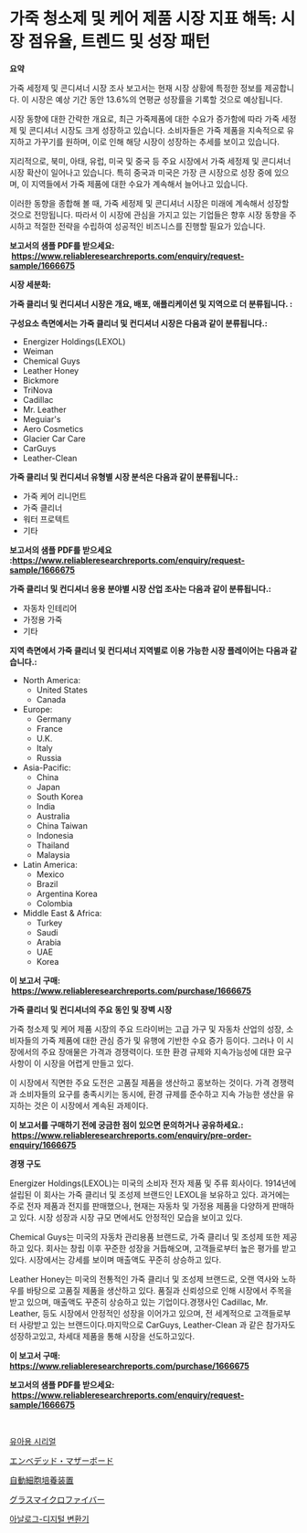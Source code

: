 <p><h1>가죽 청소제 및 케어 제품 시장 지표 해독: 시장 점유율, 트렌드 및 성장 패턴</h1></p><p><strong>요약</strong></p>
<p><p>가죽 세정제 및 콘디셔너 시장 조사 보고서는 현재 시장 상황에 특정한 정보를 제공합니다. 이 시장은 예상 기간 동안 13.6%의 연평균 성장률을 기록할 것으로 예상됩니다.</p><p>시장 동향에 대한 간략한 개요로, 최근 가죽제품에 대한 수요가 증가함에 따라 가죽 세정제 및 콘디셔너 시장도 크게 성장하고 있습니다. 소비자들은 가죽 제품을 지속적으로 유지하고 가꾸기를 원하며, 이로 인해 해당 시장이 성장하는 추세를 보이고 있습니다.</p><p>지리적으로, 북미, 아태, 유럽, 미국 및 중국 등 주요 시장에서 가죽 세정제 및 콘디셔너 시장 확산이 일어나고 있습니다. 특히 중국과 미국은 가장 큰 시장으로 성장 중에 있으며, 이 지역들에서 가죽 제품에 대한 수요가 계속해서 늘어나고 있습니다.</p><p>이러한 동향을 종합해 볼 때, 가죽 세정제 및 콘디셔너 시장은 미래에 계속해서 성장할 것으로 전망됩니다. 따라서 이 시장에 관심을 가지고 있는 기업들은 향후 시장 동향을 주시하고 적절한 전략을 수립하여 성공적인 비즈니스를 진행할 필요가 있습니다.</p></p>
<p><strong>보고서의 샘플 PDF를 받으세요: &nbsp;<a href="https://www.reliableresearchreports.com/enquiry/request-sample/1666675">https://www.reliableresearchreports.com/enquiry/request-sample/1666675</a></strong></p>
<p><strong>시장 세분화:</strong></p>
<p><strong> 가죽 클리너 및 컨디셔너 시장은 개요, 배포, 애플리케이션 및 지역으로 더 분류됩니다. :</strong></p>
<p><strong>구성요소 측면에서는 가죽 클리너 및 컨디셔너 시장은 다음과 같이 분류됩니다.:</strong></p>
<p><ul><li>Energizer Holdings(LEXOL)</li><li>Weiman</li><li>Chemical Guys</li><li>Leather Honey</li><li>Bickmore</li><li>TriNova</li><li>Cadillac</li><li>Mr. Leather</li><li>Meguiar's</li><li>Aero Cosmetics</li><li>Glacier Car Care</li><li>CarGuys</li><li>Leather-Clean</li></ul></p>
<p><strong> 가죽 클리너 및 컨디셔너 유형별 시장 분석은 다음과 같이 분류됩니다.:</strong></p>
<p><ul><li>가죽 케어 리니먼트</li><li>가죽 클리너</li><li>워터 프로텍트</li><li>기타</li></ul></p>
<p><strong>보고서의 샘플 PDF를 받으세요 :<a href="https://www.reliableresearchreports.com/enquiry/request-sample/1666675">https://www.reliableresearchreports.com/enquiry/request-sample/1666675</a></strong></p>
<p><strong> 가죽 클리너 및 컨디셔너 응용 분야별 시장 산업 조사는 다음과 같이 분류됩니다.:</strong></p>
<p><ul><li>자동차 인테리어</li><li>가정용 가죽</li><li>기타</li></ul></p>
<p><strong>지역 측면에서 가죽 클리너 및 컨디셔너 지역별로 이용 가능한 시장 플레이어는 다음과 같습니다.:</strong></p>
<p><ul>
    <li>
        North America:
        <ul>
            <li>United States</li>
            <li>Canada</li>
        </ul>
    </li>
    <li>
        Europe:
        <ul>
            <li>Germany</li>
            <li>France</li>
            <li>U.K.</li>
            <li>Italy</li>
            <li>Russia</li>
        </ul>
    </li>
    <li>
        Asia-Pacific:
        <ul>
            <li>China</li>
            <li>Japan</li>
            <li>South Korea</li>
            <li>India</li>
            <li>Australia</li>
            <li>China Taiwan</li>
            <li>Indonesia</li>
            <li>Thailand</li>
            <li>Malaysia</li>
        </ul>
    </li>
    <li>
        Latin America:
        <ul>
            <li>Mexico</li>
            <li>Brazil</li>
            <li>Argentina Korea</li>
            <li>Colombia</li>
        </ul>
    </li>
    <li>
        Middle East & Africa:
        <ul>
            <li>Turkey</li>
            <li>Saudi</li>
            <li>Arabia</li>
            <li>UAE</li>
            <li>Korea</li>
        </ul>
    </li>
    </ul></p>
<p><strong>이 보고서 구매: &nbsp;<a href="https://www.reliableresearchreports.com/purchase/1666675">https://www.reliableresearchreports.com/purchase/1666675</a></strong></p>
<p><strong>가죽 클리너 및 컨디셔너의 주요 동인 및 장벽 시장</strong></p>
<p><p>가죽 청소제 및 케어 제품 시장의 주요 드라이버는 고급 가구 및 자동차 산업의 성장, 소비자들의 가죽 제품에 대한 관심 증가 및 유행에 기반한 수요 증가 등이다. 그러나 이 시장에서의 주요 장애물은 가격과 경쟁력이다. 또한 환경 규제와 지속가능성에 대한 요구사항이 이 시장을 어렵게 만들고 있다.</p><p>이 시장에서 직면한 주요 도전은 고품질 제품을 생산하고 홍보하는 것이다. 가격 경쟁력과 소비자들의 요구를 충족시키는 동시에, 환경 규제를 준수하고 지속 가능한 생산을 유지하는 것은 이 시장에서 계속된 과제이다.</p></p>
<p><strong>이 보고서를 구매하기 전에 궁금한 점이 있으면 문의하거나 공유하세요.: &nbsp;<a href="https://www.reliableresearchreports.com/enquiry/pre-order-enquiry/1666675">https://www.reliableresearchreports.com/enquiry/pre-order-enquiry/1666675</a></strong></p>
<p><strong>경쟁 구도</strong></p>
<p><p>Energizer Holdings(LEXOL)는 미국의 소비자 전자 제품 및 주류 회사이다. 1914년에 설립된 이 회사는 가죽 클리너 및 조성제 브랜드인 LEXOL을 보유하고 있다. 과거에는 주로 전자 제품과 전지를 판매했으나, 현재는 자동차 및 가정용 제품을 다양하게 판매하고 있다. 시장 성장과 시장 규모 면에서도 안정적인 모습을 보이고 있다.</p><p>Chemical Guys는 미국의 자동차 관리용품 브랜드로, 가죽 클리너 및 조성제 또한 제공하고 있다. 회사는 창립 이후 꾸준한 성장을 거듭해오며, 고객들로부터 높은 평가를 받고 있다. 시장에서는 강세를 보이며 매출액도 꾸준히 상승하고 있다.</p><p>Leather Honey는 미국의 전통적인 가죽 클리너 및 조성제 브랜드로, 오랜 역사와 노하우를 바탕으로 고품질 제품을 생산하고 있다. 품질과 신뢰성으로 인해 시장에서 주목을 받고 있으며, 매출액도 꾸준히 상승하고 있는 기업이다.경쟁사인 Cadillac, Mr. Leather, 등도 시장에서 안정적인 성장을 이어가고 있으며, 전 세계적으로 고객들로부터 사랑받고 있는 브랜드이다.마지막으로 CarGuys, Leather-Clean 과 같은 참가자도 성장하고있고, 차세대 제품을 통해 시장을 선도하고있다.</p></p>
<p><strong>이 보고서 구매: &nbsp; <a href="https://www.reliableresearchreports.com/purchase/1666675">https://www.reliableresearchreports.com/purchase/1666675</a></strong></p>
<p><strong>보고서의 샘플 PDF를 받으세요: &nbsp;<a href="https://www.reliableresearchreports.com/enquiry/request-sample/1666675">https://www.reliableresearchreports.com/enquiry/request-sample/1666675</a></strong><strong></strong></p>
<p>&nbsp;</p>
<p><p><a href="https://medium.com/@corneliutrifa2022/%EC%9C%A0%EC%95%84-%EC%8B%9C%EB%A6%AC%EC%96%BC-%EC%8B%9C%EC%9E%A5-2031%EB%85%84%EA%B9%8C%EC%A7%80%EC%9D%98-%ED%8A%B8%EB%A0%8C%EB%93%9C-%EC%98%88%EC%B8%A1-%EA%B2%BD%EC%9F%81-%EB%B6%84%EC%84%9D-8658c1c42c33">유아용 시리얼</a></p><p><a href="https://medium.com/@lelanadden5645/%E7%B5%84%E8%BE%BC%E3%81%BF%E3%83%9E%E3%82%B6%E3%83%BC%E3%83%9C%E3%83%BC%E3%83%89%E3%81%AE%E5%B8%82%E5%A0%B4%E5%8B%95%E5%90%91%E3%81%A8%E5%B8%82%E5%A0%B4%E5%88%86%E6%9E%90%E3%81%AF-2024%E5%B9%B4%E3%81%8B%E3%82%892031%E5%B9%B4%E3%81%BE%E3%81%A7%E3%81%AE%E6%9C%9F%E9%96%93%E3%81%AB%E4%BA%88%E6%B8%AC%E3%81%95%E3%82%8C%E3%81%A6%E3%81%84%E3%81%BE%E3%81%99-abca574d8e0d">エンベデッド・マザーボード</a></p><p><a href="https://github.com/lily-u-genius/Market-Research-Report-List-1/blob/main/558929115295.md">自動細胞培養装置</a></p><p><a href="https://medium.com/@chrispbacon162023/%E3%82%AC%E3%83%A9%E3%82%B9%E3%83%9F%E3%82%AF%E3%83%AD%E3%83%95%E3%82%A1%E3%82%A4%E3%83%90%E3%83%BC%E5%B8%82%E5%A0%B4%E8%A6%8F%E6%A8%A1%E3%81%A8%E5%B8%82%E5%A0%B4%E5%8B%95%E5%90%91-%E5%AE%8C%E5%85%A8%E3%81%AA%E7%94%A3%E6%A5%AD%E6%A6%82%E8%A6%B3-2024%E5%B9%B4%E3%81%8B%E3%82%892031%E5%B9%B4-ab967022adce">グラスマイクロファイバー</a></p><p><a href="https://medium.com/@kalimetz2023/%EC%95%84%EB%82%A0%EB%A1%9C%EA%B7%B8%EC%97%90%EC%84%9C-%EB%94%94%EC%A7%80%ED%84%B8%EB%A1%9C-%EB%B3%80%ED%99%98%EA%B8%B0-%EC%8B%9C%EC%9E%A5-%EA%B7%9C%EB%AA%A8-cagr-2024-2030%EB%85%84-%ED%8A%B8%EB%A0%8C%EB%93%9C-71914a754470">아날로그-디지털 변환기</a></p></p>